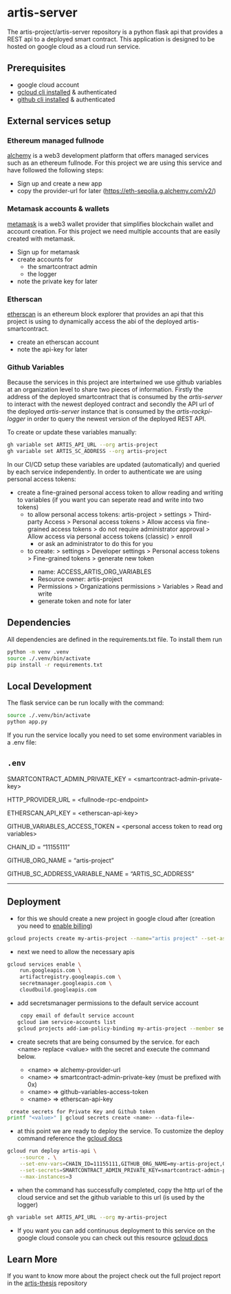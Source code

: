 # artis-server

The artis-project/artis-server repository is a python flask api that provides a REST api to a deployed smart contract. This application is designed to be hosted on google cloud as a cloud run service.

## Prerequisites

- google cloud account
- [gcloud cli installed](https://cloud.google.com/sdk/docs/install) & authenticated
- [github cli installed](https://cli.github.com/) & authenticated

## External services setup

### Ethereum managed fullnode

[alchemy](https://www.alchemy.com/) is a web3 development platform that offers managed services such as an ethereum fullnode. For this project we are using this service and have followed the following steps:

- Sign up and create a new app
- copy the provider-url for later (https://eth-sepolia.g.alchemy.com/v2/<api-key>)

### Metamask accounts & wallets

[metamask](https://metamask.io/) is a web3 wallet provider that simplifies blockchain wallet and account creation. For this project we need multiple accounts that are easily created with metamask.

- Sign up for metamask
- create accounts for
    - the smartcontract admin
    - the logger
- note the private key for later

### Etherscan

[etherscan](https://etherscan.io/apis) is an ethereum block explorer that provides an api that this project is using to dynamically access the abi of the deployed artis-smartcontract.

- create an etherscan account
- note the api-key for later

### Github Variables

Because the services in this project are intertwined we use github variables at an organization level to share two pieces of information. Firstly the address of the deployed smartcontract that is consumed by the *artis-server* to interact with the newest deployed contract and secondly the API url of the deployed *artis-server* instance that is consumed by the *artis-rockpi-logger* in order to query the newest version of the deployed REST API.

To create or update these variables manually:

```bash
gh variable set ARTIS_API_URL --org artis-project
gh variable set ARTIS_SC_ADDRESS --org artis-project
```

In our CI/CD setup these variables are updated (automatically) and queried by each service independently. In order to authenticate we are using personal access tokens:

- create a fine-grained personal access token to allow reading and writing to variables (if you want you can seperate read and write into two tokens)
    - to allow personal access tokens: artis-project > settings > Third-party Access > Personal access tokens > Allow access via fine-grained access tokens > do not require administrator approval > Allow access via personal access tokens (classic) > enroll
        - or ask an administrator to do this for you
    - to create: <your github account> > settings > Developer settings > Personal access tokens > Fine-grained tokens > generate new token
        - name: ACCESS_ARTIS_ORG_VARIABLES
        - Resource owner: artis-project
        - Permissions > Organizations permissions > Variables > Read and write
        - generate token and note for later

## Dependencies

All dependencies are defined in the requirements.txt file. To install them run

```bash
python -m venv .venv
source ./.venv/bin/activate
pip install -r requirements.txt
```

## Local Development

The flask service can be run locally with the command:

```bash
source ./.venv/bin/activate
python app.py
```

If you run the service locally you need to set some environment variables in a .env file:

`.env`
---
SMARTCONTRACT_ADMIN_PRIVATE_KEY = \<smartcontract-admin-private-key\>

HTTP_PROVIDER_URL = \<fullnode-rpc-endpoint\>

ETHERSCAN_API_KEY = \<etherscan-api-key\>

GITHUB_VARIABLES_ACCESS_TOKEN = \<personal access token to read org variables\>

CHAIN_ID = “11155111”

GITHUB_ORG_NAME = “artis-project”

GITHUB_SC_ADDRESS_VARIABLE_NAME = “ARTIS_SC_ADDRESS”

---
## Deployment

- for this we should create a new project in google cloud after (creation you need to [enable billing](https://cloud.google.com/billing/docs/how-to/modify-project?hl=de))

```bash
gcloud projects create my-artis-project --name="artis project" --set-as-default
```

- next we need to allow the necessary apis

```bash
gcloud services enable \
	run.googleapis.com \
	artifactregistry.googleapis.com \
	secretmanager.googleapis.com \
	cloudbuild.googleapis.com
```

- add secretsmanager permissions to the default service account
    
    ```bash
     copy email of default service account
    gcloud iam service-accounts list
    gcloud projects add-iam-policy-binding my-artis-project --member serviceAccount:\<email\> --role=roles/secretmanager.secretAccessor
    ```
    
- create secrets that are being consumed by the service. for each \<name\> replace \<value\> with the secret and execute the command below.
    - \<name\> ⇒ alchemy-provider-url
    - \<name\> ⇒  smartcontract-admin-private-key (must be prefixed with 0x)
    - \<name\> ⇒ github-variables-access-token
    - \<name\> ⇒ etherscan-api-key

```bash
 create secrets for Private Key and Github token
printf "<value>" | gcloud secrets create <name> --data-file=-
```

- at this point we are ready to deploy the service. To customize the deploy command reference the [gcloud docs](https://cloud.google.com/sdk/gcloud/reference/run/deploy)

```bash
gcloud run deploy artis-api \
	--source . \
	--set-env-vars=CHAIN_ID=11155111,GITHUB_ORG_NAME=my-artis-project,GITHUB_SC_ADDRESS_VARIABLE_NAME=ARTIS_SC_ADDRESS \
	--set-secrets=SMARTCONTRACT_ADMIN_PRIVATE_KEY=smartcontract-admin-private-key:latest,HTTP_PROVIDER_URL=alchemy-provider-url:latest,ETHERSCAN_API_KEY=etherscan-api-key:latest,GITHUB_VARIABLES_ACCESS_TOKEN=github-variables-access-token:latest \
	--max-instances=3
```

- when the command has successfully completed, copy the http url of the cloud service and set the github variable to this url (is used by the logger)

```bash
gh variable set ARTIS_API_URL --org my-artis-project
```

- If you want you can add continuous deployment to this service on the google cloud console you can check out this resource [gcloud docs](https://cloud.google.com/run/docs/quickstarts/deploy-continuously?hl=de)


## Learn More
If you want to know more about the project check out the full project report in the [artis-thesis](https://github.com/artis-project/artis-thesis) repository
